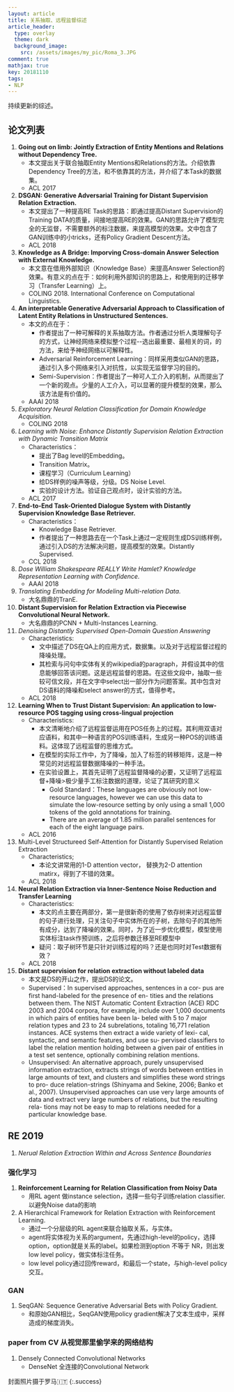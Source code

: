 ```yaml
---
layout: article
title: 关系抽取、远程监督综述
article_header:
  type: overlay
  theme: dark
  background_image:
    src: /assets/images/my_pic/Roma_3.JPG
comment: true
mathjax: true
key: 20181110
tags:
- NLP
---
```


持续更新的综述。

<!--more-->

## 论文列表

1. **Going out on limb: Jointly Extraction of Entity Mentions and Relations without Dependency Tree.**
	- 本文提出关于联合抽取Entity Mentions和Relations的方法。介绍依靠Dependency Tree的方法，和不依靠其的方法，并介绍了本Task的数据集。
	- ACL 2017
2. **DSGAN: Generative Adversarial Training for Distant Supervision Relation Extraction.**
	- 本文提出了一种提高RE Task的思路：即通过提高Distant Supervision的Training DATA的质量，间接地提高RE的效果。GAN的思路允许了模型完全的无监督，不需要额外的标注数据，来提高模型的效果。文中包含了GAN训练中的小tricks，还有Policy Gradient Descent方法。
	- ACL 2018
3. **Knowledge as A Bridge: Imporving Cross-domain Answer Selection with External Knowledge.**
	- 本文意在借用外部知识（Knowledge Base）来提高Answer Selection的效果。有意义的点在于：如何利用外部知识的思路上，和使用到的迁移学习（Transfer Learning）上。
	- COLING 2018. International Conference on Computational Linguistics.
4. **An interpretable Generative Adversarial Approach to Classification of Latent Entity Relations in Unstructured Sentences.**
	- 本文的点在于：
		- 作者提出了一种可解释的关系抽取方法。作者通过分析人类理解句子的方式，让神经网络来模拟整个过程--选出最重要、最相关的词，的方法，来给予神经网络以可解释性。
		- Adversarial Reinforcement Learning：同样采用类似GAN的思路，通过引入多个网络来引入对抗性，以实现无监督学习的目的。
		- Semi-Supervision：作者提出了一种可人工介入的机制，从而提出了一个新的观点。少量的人工介入，可以显著的提升模型的效果，那么该方法是有价值的。
	- AAAI 2018
5. *Exploratory Neural Relation Classification for Domain Knowledge Acquisition.*
	- COLING 2018
6. *Learning with Noise: Enhance Distantly Supervision Relation Extraction with Dynamic Transition Matrix*
	- Characteristics：
		- 提出了Bag level的Embedding。
		- Transition Matrix。
		- 课程学习（Curriculum Learning）
		- 给DS样例的噪声等级，分级。DS Noise Level.
		- 实验的设计方法。验证自己观点时，设计实验的方法。
	- ACL 2017
7. **End-to-End Task-Oriented Dialogue System with Distantly Supervision Knowledge Base Retriever.**
	- Characteristics：
		- Knowledge Base Retriever.
		- 作者提出了一种思路去在一个Task上通过一定规则生成DS训练样例，通过引入DS的方法解决问题，提高模型的效果。Distantly Supervised.
	- CCL 2018
8. *Dose William Shakespeare REALLY Write Hamlet? Knowledge Representation Learning with Confidence.*
	- AAAI 2018
9. *Translating Embedding for Modeling Multi-relation Data.*
	- 大名鼎鼎的TranE.
10. **Distant Supervision for Relation Extraction via Piecewise Convolutional Neural Network.**
	- 大名鼎鼎的PCNN + Multi-Instances Learning.
11. *Denoising Distantly Supervised Open-Domain Question Answering*
	- Characteristics:
		- 文中描述了DS在QA上的应用方式，数据集。以及对于远程监督过程的降噪处理。
		- 其检索与问句中实体有关的wikipedia的paragraph，并假设其中的信息能够回答该问题。这是远程监督的思路。在这些文段中，抽取一些较可信文段，并在文字中select出一部分作为问题答案。其中包含对DS语料的降噪和select answer的方式，值得参考。
	- ACL 2018
12. **Learning When to Trust Distant Supervision: An application to low-resource POS tagging using cross-lingual projection**
	- Characteristics:
		- 本文清晰地介绍了远程监督运用在POS任务上的过程。其利用双语对应语料，和其中一种语言的POS训练语料，生成另一种POS的训练语料。这体现了远程监督的思维方式。
		- 在模型的实际工作中，为了降噪，加入了标签的转移矩阵，这是一种常见的对远程监督数据降噪的一种手法。
		- 在实验设置上，其首先证明了远程监督降噪的必要，又证明了远程监督+降噪>极少量手工标注数据的道理，论证了其研究的意义
			- Gold Standard：These languages are obviously not low-resource languages, however we can use this data to simulate the low-resource setting by only using a small 1,000 tokens of the gold annotations for training.
			- There are an average of 1.85 million parallel sentences for each of the eight language pairs.
	- ACL 2016
13. Multi-Level Structureed Self-Attention for Distantly Supervised Relation Extraction
	- Characteristics;
		- 本论文讲常用的1-D attention vector， 替换为2-D attention matirx，得到了不错的效果。
	- ACL 2018
14. **Neural Relation Extraction via
Inner-Sentence Noise Reduction and Transfer Learning**
	- Characteristics:
		- 本文的点主要在两部分，第一是很新奇的使用了依存树来对远程监督的句子进行处理，只关注句子中实体所在的子树，去除句子的其他所有成分，达到了降噪的效果。同时，为了近一步优化模型，模型使用实体标注task作预训练，之后将参数迁移至RE模型中
		- 疑问：取子树环节是只针对训练过程的吗？还是也同时对Test数据有效？
	- ACL 2018
15. **Distant supervision for relation extraction without labeled data**
	- 本文是DS的开山之作，提出DS的论文。
	- Supervised：In supervised approaches, sentences in a cor- pus are first hand-labeled for the presence of en- tities and the relations between them. The NIST Automatic Content Extraction (ACE) RDC 2003 and 2004 corpora, for example, include over 1,000 documents in which pairs of entities have been la- beled with 5 to 7 major relation types and 23 to 24 subrelations, totaling 16,771 relation instances. ACE systems then extract a wide variety of lexi- cal, syntactic, and semantic features, and use su- pervised classifiers to label the relation mention holding between a given pair of entities in a test set sentence, optionally combining relation mentions.
	- Unsupervised: An alternative approach, purely unsupervised information extraction, extracts strings of words between entities in large amounts of text, and clusters and simplifies these word strings to pro- duce relation-strings (Shinyama and Sekine, 2006; Banko et al., 2007). Unsupervised approaches can use very large amounts of data and extract very large numbers of relations, but the resulting rela- tions may not be easy to map to relations needed for a particular knowledge base.

## RE 2019
1. *Nerual Relation Extraction Within and Across Sentence Boundaries*

### 强化学习
1. **Reinforcement Learning for Relation Classification from Noisy Data**
	- 用RL agent 做instance selection，选择一些句子训练relation classifier. 以避免Noise data的影响
2. A Hierarchical Framework for Relation Extraction with Reinforcement Learning.
	- 通过一个分层级的RL agent来联合抽取关系，与实体。
	- agent将实体视为关系的argument，先通过high-level的policy，选择option，option就是关系的label。如果检测到option 不等于 NR，则出发low level policy，做实体标注任务。
	- low level policy通过回传reward，和最后一个state，与high-level policy交互。

### GAN
1. SeqGAN: Sequence Generative Adversarial Bets with Policy Gradient.
	- 和原始GAN相比，SeqGAN使用policy gradient解决了文本生成中，采样造成的梯度消失。


### paper from CV 从视觉那里偷学来的网络结构
1. Densely Connected Convolutional Networks
	- DenseNet 全连接的Convolutional Network


封面照片摄于罗马🇮🇹
{:.success}